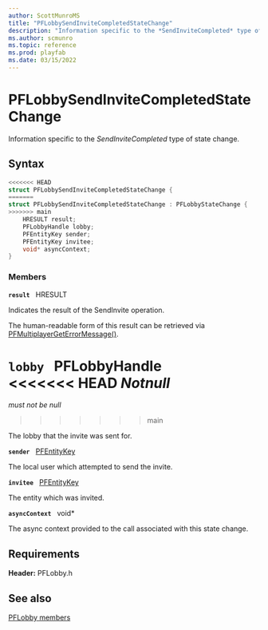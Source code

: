 ```yaml
---
author: ScottMunroMS
title: "PFLobbySendInviteCompletedStateChange"
description: "Information specific to the *SendInviteCompleted* type of state change."
ms.author: scmunro
ms.topic: reference
ms.prod: playfab
ms.date: 03/15/2022
---
```


# PFLobbySendInviteCompletedStateChange  

Information specific to the *SendInviteCompleted* type of state change.  

## Syntax  
  
```cpp
<<<<<<< HEAD
struct PFLobbySendInviteCompletedStateChange {  
=======
struct PFLobbySendInviteCompletedStateChange : PFLobbyStateChange {  
>>>>>>> main
    HRESULT result;  
    PFLobbyHandle lobby;  
    PFEntityKey sender;  
    PFEntityKey invitee;  
    void* asyncContext;  
}  
```
  
### Members  
  
**`result`** &nbsp; HRESULT  
  
Indicates the result of the SendInvite operation.
  
The human-readable form of this result can be retrieved via [PFMultiplayerGetErrorMessage()](../../pfmultiplayer/functions/pfmultiplayergeterrormessage.md).
  
**`lobby`** &nbsp; PFLobbyHandle  
<<<<<<< HEAD
*_Notnull_*  
=======
*must not be null*  
>>>>>>> main
  
The lobby that the invite was sent for.
  
**`sender`** &nbsp; [PFEntityKey](../../pfmultiplayer/pfentitykey_clientsdk.md)  
  
The local user which attempted to send the invite.
  
**`invitee`** &nbsp; [PFEntityKey](../../pfmultiplayer/pfentitykey_clientsdk.md)  
  
The entity which was invited.
  
**`asyncContext`** &nbsp; void*  
  
The async context provided to the call associated with this state change.
  
  
## Requirements  
  
**Header:** PFLobby.h
  
## See also  
[PFLobby members](../pflobby_members.md)  

  
  
